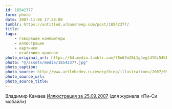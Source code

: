 ```yaml
---
id: 18542377
form: photo
date: 2007-11-06 17:28:00
tumblr: https://untitled.urbansheep.com/post/18542377/
title:
tags:
    - говорящие компьютеры
    - иллюстрации
    - картинки
    - отчётливо красное
photo_original_url: https://64.media.tumblr.com/78n67m26L1g4egt4YGi54KFj_500.jpg
photo: "@/assets/media/18542377.jpg"
photo_caption:
photo_source: http://www.artlebedev.ru/everything/illustrations/2007/09/25/
photo_source_url:
photo_source_title:
---
```


<p>Владимир Камаев <a href="http://www.artlebedev.ru/everything/illustrations/2007/09/25/">Иллюстрация за 25.09.2007</a> (для журнала «Пи-Си мобайл»)</p>
